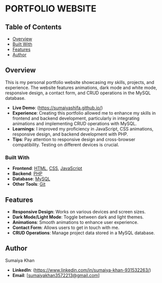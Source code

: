 # PORTFOLIO WEBSITE

## Table of Contents

- [Overview](#overview)
- [Built With](#built-with)
- [Features](#features)
- [Author](#author)


## Overview

This is my personal portfolio website showcasing my skills, projects, and experience. The website features animations, dark mode and white mode, responsive design, a contact form, and CRUD operations in the MySQL database.

- **Live Demo**: (https://sumaiyashifa.github.io/)
- **Experience**: Creating this portfolio allowed me to enhance my skills in frontend and backend development, particularly in integrating animations and implementing CRUD operations with MySQL.
- **Learnings**: I improved my proficiency in JavaScript, CSS animations, responsive design, and backend development with PHP.
- **Tips**: Pay attention to responsive design and cross-browser compatibility. Testing on different devices is crucial.

### Built With

- **Frontend**: [HTML](https://developer.mozilla.org/en-US/docs/Web/HTML), [CSS](https://developer.mozilla.org/en-US/docs/Web/CSS), [JavaScript](https://developer.mozilla.org/en-US/docs/Web/JavaScript)
- **Backend**: [PHP](https://www.php.net/)
- **Database**: [MySQL](https://www.mysql.com/)
- **Other Tools**: [Git](https://git-scm.com/)

## Features

- **Responsive Design**: Works on various devices and screen sizes.
- **Dark Mode/Light Mode**: Toggle between dark and light themes.
- **Animations**: Smooth animations to enhance user experience.
- **Contact Form**: Allows users to get in touch with me.
- **CRUD Operations**: Manage project data stored in a MySQL database.

## Author

Sumaiya Khan

- **LinkedIn**: (https://www.linkedin.com/in/sumaiya-khan-931532263/)
- **Email**: [sumaiyakhan3572213@gmail.com]


